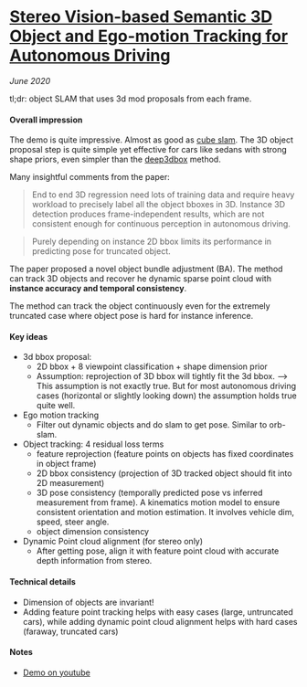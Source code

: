 # [Stereo Vision-based Semantic 3D Object and Ego-motion Tracking for Autonomous Driving](https://arxiv.org/abs/1807.02062)

_June 2020_

tl;dr: object SLAM that uses 3d mod proposals from each frame. 

#### Overall impression
The demo is quite impressive. Almost as good as [cube slam](cube_slam.md). The 3D object proposal step is quite simple yet effective for cars like sedans with strong shape priors, even simpler than the [deep3dbox](deep3dbox.md) method.

Many insightful comments from the paper:

> End to end 3D regression need lots of training data and require heavy workload to precisely label all the object bboxes in 3D. Instance 3D detection produces frame-independent results, which are not consistent enough for continuous perception in autonomous driving. 

> Purely depending on instance 2D bbox limits its performance in predicting pose for truncated object. 

The paper proposed a novel object bundle adjustment (BA). The method can track 3D objects and recover he dynamic sparse point cloud with **instance accuracy and temporal consistency**.

The method can track the object continuously even for the extremely truncated case where object pose is hard for instance inference. 

#### Key ideas
- 3d bbox proposal:
	- 2D bbox + 8 viewpoint classification + shape dimension prior
	- Assumption: reprojection of 3D bbox will tightly fit the 3d bbox. --> This assumption is not exactly true. But for most autonomous driving cases (horizontal or slightly looking down) the assumption holds true quite well. 
- Ego motion tracking
	- Filter out dynamic objects and do slam to get pose. Similar to orb-slam.
- Object tracking: 4 residual loss terms
	- feature reprojection (feature points on objects has fixed coordinates in object frame)
	- 2D bbox consistency (projection of 3D tracked object should fit into 2D measurement)
	- 3D pose consistency (temporally predicted pose vs inferred measurement from frame). A kinematics motion model to ensure consistent orientation and motion estimation. It involves vehicle dim, speed, steer angle.
	- object dimension consistency
- Dynamic Point cloud alignment (for stereo only)
	- After getting pose, align it with feature point cloud with accurate depth information from stereo.

#### Technical details
- Dimension of objects are invariant!
- Adding feature point tracking helps with easy cases (large, untruncated cars), while adding dynamic point cloud alignment helps with hard cases (faraway, truncated cars)

#### Notes
- [Demo on youtube](https://www.youtube.com/watch?v=nE2XtCvPEDk)

